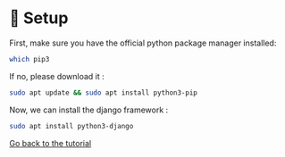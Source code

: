 # :wrench: Setup
First, make sure you have the official python package manager installed:
```sh
which pip3
```
If no, please download it :
```sh
sudo apt update && sudo apt install python3-pip
```
Now, we can install the django framework :
```sh
sudo apt install python3-django
```

[Go back to the tutorial](./README.md)
